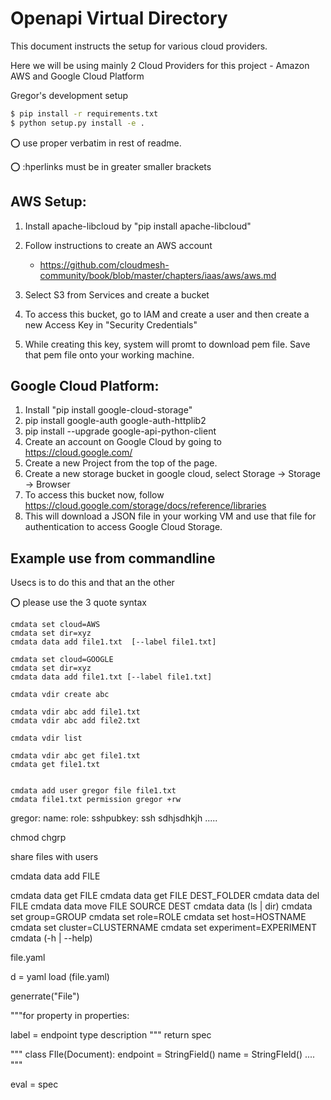 # Openapi Virtual Directory

This document instructs the setup for various cloud providers.

Here we will be using mainly 2 Cloud Providers for this project - Amazon AWS and Google Cloud Platform


Gregor's development setup

```bash
$ pip install -r requirements.txt
$ python setup.py install -e .
```


:o: use proper verbatim in rest of readme.

:o: :hperlinks must be in  greater smaller brackets

## AWS Setup:

1. Install apache-libcloud by "pip install apache-libcloud"
2. Follow instructions to create an AWS account

    * <https://github.com/cloudmesh-community/book/blob/master/chapters/iaas/aws/aws.md>
	
3. Select S3 from Services and create a bucket
4. To access this bucket, go to IAM and create a user and then create a new Access Key in "Security Credentials"
5. While creating this key, system will promt to download pem file. Save that pem file onto your working machine.

## Google Cloud Platform:

1. Install "pip install google-cloud-storage"
2. pip install google-auth google-auth-httplib2
3. pip install --upgrade google-api-python-client
4. Create an account on Google Cloud by going to https://cloud.google.com/
5. Create a new Project from the top of the page.
6. Create a new storage bucket in google cloud, select Storage -> Storage -> Browser
7. To access this bucket now, follow https://cloud.google.com/storage/docs/reference/libraries 
8. This will download a JSON file in your working VM and use that file
   for authentication to access Google Cloud Storage.

## Example use from commandline

Usecs is to do this and that an the other

:o: please use the 3 quote syntax

	cmdata set cloud=AWS
	cmdata set dir=xyz
	cmdata data add file1.txt  [--label file1.txt]
	
	cmdata set cloud=GOOGLE
	cmdata set dir=xyz
	cmdata data add file1.txt [--label file1.txt]

	cmdata vdir create abc

	cmdata vdir abc add file1.txt
	cmdata vdir abc add file2.txt

    cmdata vdir list

    cmdata vdir abc get file1.txt
    cmdata get file1.txt


	cmdata add user gregor file file1.txt
	cmdata file1.txt permission gregor +rw

gregor:
  name:
  role:
  sshpubkey: ssh sdhjsdhkjh .....


chmod
chgrp

share files with users



  cmdata data add FILE



  cmdata data get FILE
  cmdata data get FILE DEST_FOLDER
  cmdata data del FILE
  cmdata data move FILE SOURCE DEST
  cmdata data (ls | dir)
  cmdata set group=GROUP
  cmdata set role=ROLE
  cmdata set host=HOSTNAME
  cmdata set cluster=CLUSTERNAME
  cmdata set experiment=EXPERIMENT
  cmdata (-h | --help)


file.yaml

d = yaml load (file.yaml)

generrate("File")

   """for property in properties:

   label = endpoint
   type
   description
   """
   return spec 


"""
class FIle(Document):
    endpoint = StringField()
    name = StringFIeld()
	....
"""

eval = spec








